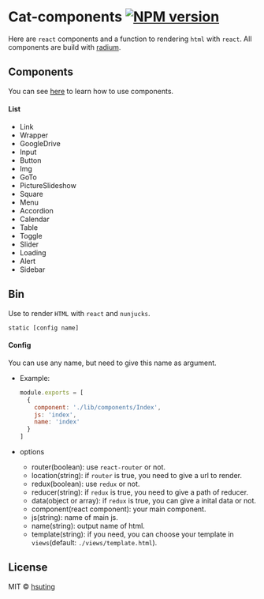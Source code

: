 # Cat-components [![NPM version][npm-image]][npm-url]
Here are `react` components and a function to rendering `html` with `react`. All components are build with [radium](https://github.com/FormidableLabs/radium).

## Components
You can see [here](http://hsuting.github.io/cat-components) to learn how to use components.

#### List
- Link
- Wrapper
- GoogleDrive
- Input
- Button
- Img
- GoTo
- PictureSlideshow
- Square
- Menu
- Accordion
- Calendar
- Table
- Toggle
- Slider
- Loading
- Alert
- Sidebar

## Bin
Use to render `HTML` with `react` and `nunjucks`.
```
static [config name]
```

#### Config
You can use any name, but need to give this name as argument.
- Example:

  ```javascript
  module.exports = [
    {
      component: './lib/components/Index',
      js: 'index',
      name: 'index'
    }
  ]
  ```
- options
  - router(boolean): use `react-router` or not.
  - location(string): if `router` is true, you need to give a url to render.
  - redux(boolean): use `redux` or not.
  - reducer(string): if `redux` is true, you need to give a path of reducer.
  - data(object or array): if `redux` is true, you can give a inital data or not.
  - component(react component): your main component.
  - js(string): name of main js.
  - name(string): output name of html.
  - template(string): if you need, you can choose your template in `views`(default: `./views/template.html`).

## License
MIT © [hsuting](http://hsuting.com)

[npm-image]: https://badge.fury.io/js/cat-components.svg
[npm-url]: https://npmjs.org/package/cat-components
